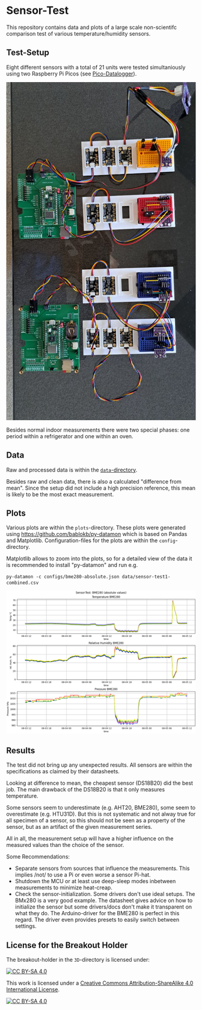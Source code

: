 Sensor-Test
===========

This repository contains data and plots of a large scale non-scientifc
comparison test of various temperature/humidity sensors.


Test-Setup
----------

Eight different sensors with a total of 21 units were tested simultaniously
using two Raspberry Pi Picos
(see [Pico-Datalogger](https://github.com/bablokb/pcb-pico-datalogger)).

![](setup.jpg)

Besides normal indoor measurements there were two special phases: one
period within a refrigerator and one within an oven.


Data
----

Raw and processed data is within the [`data`-directory](data/Readme.md).

Besides raw and clean data, there is also a calculated "difference from
mean". Since the setup did not include a high precision reference, this
mean is likely to be the most exact measurement.


Plots
-----

Various plots are within the `plots`-directory. These plots were generated
using <https://github.com/bablokb/py-datamon> which is based on Pandas
and Matplotlib. Configuration-files for the plots are within the
`config`-directory.

Matplotlib allows to zoom into the plots, so for a detailed view of the
data it is recommended to install "py-datamon" and run e.g.

    py-datamon -c configs/bme280-absolute.json data/sensor-test1-combined.csv

![](plots/bme280-absolute.png)


Results
-------

The test did not bring up any unexpected results. All sensors are within
the specifications as claimed by their datasheets.

Looking at difference to mean, the cheapest sensor (DS18B20) did the
best job. The main drawback of the DS18B20 is that it only measures
temperature.

Some sensors seem to underestimate (e.g. AHT20, BME280), some seem to
overestimate (e.g. HTU31D). But this is not systematic and not alway true
for all specimen of a sensor, so this should not be seen as a property
of the sensor, but as an artifact of the given measurement series.

All in all, the measurement setup will have a higher influence on the
measured values than the choice of the sensor.

Some Recommendations:

  - Separate sensors from sources that influence the measurements. This
    implies /not/ to use a Pi or even worse a sensor Pi-hat.
  - Shutdown the MCU or at least use deep-sleep modes inbetween
    measurements to minimize heat-creap.
  - Check the sensor-initialization. Some drivers don't use ideal
    setups. The BMx280 is a very good example. The datasheet gives
    advice on how to initialize the sensor but some drivers/docs
    don't make it transparent on what they do. The Arduino-driver
    for the BME280 is perfect in this regard. The driver even provides
    presets to easily switch between settings.


License for the Breakout Holder
-------------------------------

The breakout-holder in the `3D`-directory is licensed under:

[![CC BY-SA 4.0][cc-by-sa-shield]][cc-by-sa]

This work is licensed under a
[Creative Commons Attribution-ShareAlike 4.0 International
License][cc-by-sa].

[![CC BY-SA 4.0][cc-by-sa-image]][cc-by-sa]

[cc-by-sa]: http://creativecommons.org/licenses/by-sa/4.0/
[cc-by-sa-image]: https://licensebuttons.net/l/by-sa/4.0/88x31.png
[cc-by-sa-shield]:
https://img.shields.io/badge/License-CC%20BY--SA%204.0-lightgrey.svg
